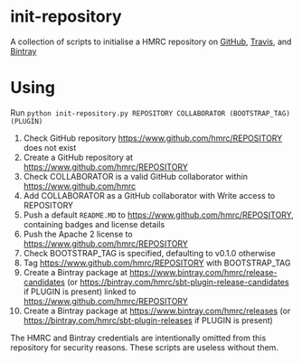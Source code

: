 # init-repository

A collection of scripts to initialise a HMRC repository on [GitHub](https://www.github.com/hmrc), [Travis](https://www.travis-ci.org/hmrc), and [Bintray](https://www.bintray.com/hmrc)

# Using

Run `python init-repository.py REPOSITORY COLLABORATOR (BOOTSTRAP_TAG) (PLUGIN)`

1. Check GitHub repository https://www.github.com/hmrc/REPOSITORY does not exist
2. Create a GitHub repository at https://www.github.com/hmrc/REPOSITORY
3. Check COLLABORATOR is a valid GitHub collaborator within https://www.github.com/hmrc
4. Add COLLABORATOR as a GitHub collaborator with Write access to REPOSITORY
5. Push a default `README.MD` to https://www.github.com/hmrc/REPOSITORY, containing badges and license details
6. Push the Apache 2 license to https://www.github.com/hmrc/REPOSITORY
7. Check BOOTSTRAP_TAG is specified, defaulting to v0.1.0 otherwise
8. Tag https://www.github.com/hmrc/REPOSITORY with BOOTSTRAP_TAG
9. Create a Bintray package at https://www.bintray.com/hmrc/release-candidates (or https://bintray.com/hmrc/sbt-plugin-release-candidates if PLUGIN is present) linked to https://www.github.com/hmrc/REPOSITORY
10. Create a Bintray package at https://www.bintray.com/hmrc/releases (or https://bintray.com/hmrc/sbt-plugin-releases if PLUGIN is present)

The HMRC and Bintray credentials are intentionally omitted from this repository for security reasons. These scripts are useless without them.
